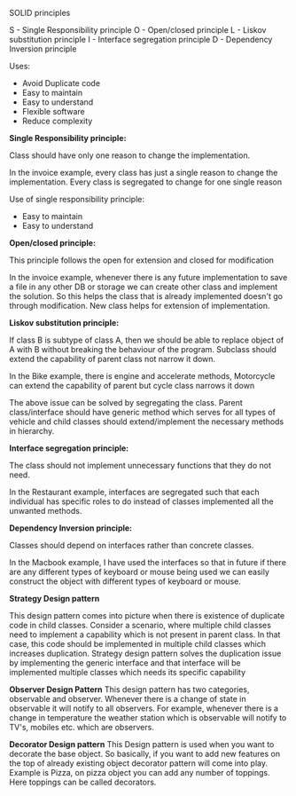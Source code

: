 SOLID principles

S - Single Responsibility principle
O - Open/closed principle
L - Liskov substitution principle
I - Interface segregation principle
D - Dependency Inversion principle

Uses:
- Avoid Duplicate code
- Easy to maintain
- Easy to understand
- Flexible software
- Reduce complexity

**Single Responsibility principle:** 

Class should have only one reason to change the implementation.

In the invoice example, every class has just a single reason to change the implementation. Every class is segregated
to change for one single reason

Use of single responsibility principle:

- Easy to maintain
- Easy to understand

**Open/closed principle:**

This principle follows the open for extension and closed for modification

In the invoice example, whenever there is any future implementation to save a file in any other DB or storage we can
create other class and implement the solution. So this helps the class that is already implemented doesn't go through
modification. New class helps for extension of implementation.

**Liskov substitution principle:**

If class B is subtype of class A, then we should be able to replace object of A with B without breaking the behaviour 
of the program. Subclass should extend the capability of parent class not narrow it down.

In the Bike example, there is engine and accelerate methods, Motorcycle can extend the capability of parent but cycle class narrows
it down

The above issue can be solved by segregating the class. Parent class/interface should have generic method which serves for all types 
of vehicle and child classes should extend/implement the necessary methods in hierarchy.

**Interface segregation principle:**

The class should not implement unnecessary functions that they do not need.

In the Restaurant example, interfaces are segregated such that each individual has specific roles to do instead of classes implemented
all the unwanted methods.

**Dependency Inversion principle:**

Classes should depend on interfaces rather than concrete classes.

In the Macbook example, I have used the interfaces so that in future if there are any different types of keyboard or mouse being used
we can easily construct the object with different types of keyboard or mouse.

**Strategy Design pattern**

This design pattern comes into picture when there is existence of duplicate code in child classes. Consider a scenario, where multiple child classes need to implement a capability which is not present in parent class. In that case, this code should be implemented in multiple child classes which increases duplication.
Strategy design pattern solves the duplication issue by implementing the generic interface and that interface will be implemented multiple classes which needs its specific capability

**Observer Design Pattern**
This design pattern has two categories, observable and observer. Whenever there is a change of state in observable it will notify to all observers. For example, whenever there is a change in temperature the weather station which is observable will notify to TV's, mobiles etc. which are observers.

**Decorator Design pattern**
This Design pattern is used when you want to decorate the base object. So basically, if you want to add new features on the top of already existing object decorator pattern will come into play. Example is Pizza, on pizza object you can add any number of toppings. Here toppings can be called decorators.